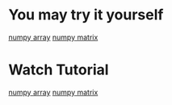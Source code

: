 # You may try it yourself 
[numpy array](https://colab.research.google.com/drive/1HTmQEcgZVz69YU-AmdN0K2cCXFvi3cWl?usp=sharing#scrollTo=9e1l7eyyChX8)
[numpy matrix](https://colab.research.google.com/drive/1UCWJuRC7FvFKQAd93OJQo-wvWIKFgEb5#scrollTo=9e1l7eyyChX8)

# Watch Tutorial
[numpy array](https://www.youtube.com/watch?v=L9Fo6HjZNMM&t=14s)
[numpy matrix](https://www.youtube.com/watch?v=fOJXlZWgJnA)

